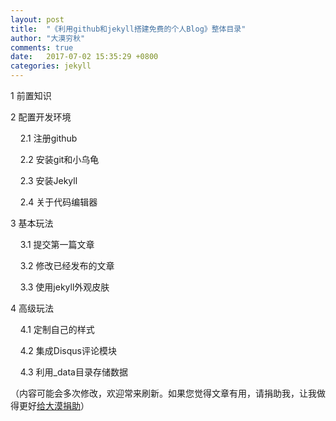 ```yaml
---
layout: post
title:  "《利用github和jekyll搭建免费的个人Blog》整体目录"
author: "大漠穷秋"
comments: true
date:   2017-07-02 15:35:29 +0800
categories: jekyll
---
```


1 前置知识

2 配置开发环境

&nbsp;&nbsp;&nbsp;&nbsp;2.1 注册github

&nbsp;&nbsp;&nbsp;&nbsp;2.2 安装git和小乌龟

&nbsp;&nbsp;&nbsp;&nbsp;2.3 安装Jekyll

&nbsp;&nbsp;&nbsp;&nbsp;2.4 关于代码编辑器

3 基本玩法

&nbsp;&nbsp;&nbsp;&nbsp;3.1 提交第一篇文章

&nbsp;&nbsp;&nbsp;&nbsp;3.2 修改已经发布的文章

&nbsp;&nbsp;&nbsp;&nbsp;3.3 使用jekyll外观皮肤

4 高级玩法

&nbsp;&nbsp;&nbsp;&nbsp;4.1 定制自己的样式

&nbsp;&nbsp;&nbsp;&nbsp;4.2 集成Disqus评论模块

&nbsp;&nbsp;&nbsp;&nbsp;4.3 利用_data目录存储数据

（内容可能会多次修改，欢迎常来刷新。如果您觉得文章有用，请捐助我，让我做得更好<a href="http://127.0.0.1:4000/donate/index.html">给大漠捐助</a>）